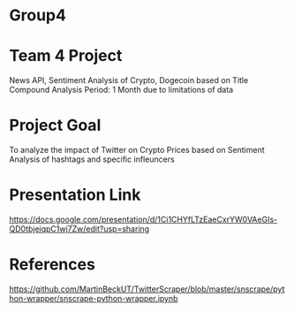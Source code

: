 # Group4
# Team 4 Project
News API, Sentiment Analysis of Crypto, Dogecoin based on Title Compound
Analysis Period: 1 Month due to limitations of data

# Project Goal
To analyze the impact of Twitter on Crypto Prices based on Sentiment Analysis of hashtags and specific infleuncers

# Presentation Link
https://docs.google.com/presentation/d/1Ci1CHYfLTzEaeCxrYW0VAeGIs-QD0tbjeiqpC1wj7Zw/edit?usp=sharing

# References
https://github.com/MartinBeckUT/TwitterScraper/blob/master/snscrape/python-wrapper/snscrape-python-wrapper.ipynb

